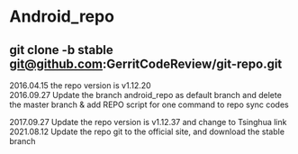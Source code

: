 # Android_repo
## git clone -b stable git@github.com:GerritCodeReview/git-repo.git

2016.04.15 the repo version is v1.12.20  
2016.09.27 Update the branch android_repo as default branch and delete the master branch & add REPO script for one command to repo sync codes

2017.09.27 Update the repo version is v1.12.37 and change to Tsinghua link
2021.08.12 Update the repo git to the official site, and download the stable branch
